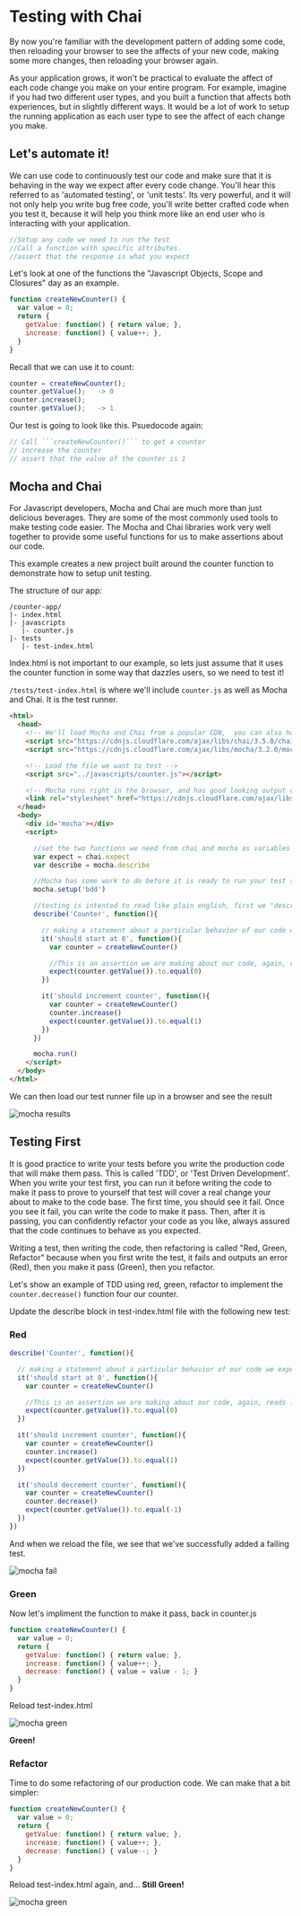 # Testing with Chai

By now you're familiar with the development pattern of adding some code, then reloading your browser to see the affects of your new code, making some more changes, then reloading your browser again.

As your application grows, it won't be practical to evaluate the affect of each code change you make on your entire program.  For example, imagine if you had two different user types, and you built a function that affects both experiences, but in slightly different ways.  It would be a lot of work to setup the running application as each user type to see the affect of each change you make.

## Let's automate it!

We can use code to continuously test our code and make sure that it is behaving in the way we expect after every code change.  You'll hear this referred to as 'automated testing', or 'unit tests'.  Its very powerful, and it will not only help you write bug free code, you'll write better crafted code when you test it, because it will help you think more like an end user who is interacting with your application.

```Javascript
//Setup any code we need to run the test
//Call a function with specific attributes.
//assert that the response is what you expect
```

Let's look at one of the functions the "Javascript Objects, Scope and Closures" day as an example.

```Javascript
function createNewCounter() {
  var value = 0;
  return {
    getValue: function() { return value; },
    increase: function() { value++; },
  }
}
```

Recall that we can use it to count:

```Javascript
counter = createNewCounter();
counter.getValue();   -> 0
counter.increase();
counter.getValue();   -> 1
```

Our test is going to look like this.  Psuedocode again:

```Javascript
// Call ```createNewCounter()``` to get a counter
// increase the counter
// assert that the value of the counter is 1
```

## Mocha and Chai 

For Javascript developers, Mocha and Chai are much more than just delicious beverages.  They are some of the most commonly used tools to make testing code easier.  The Mocha and Chai libraries work very well together to provide some useful functions for us to make assertions about our code.

This example creates a new project built around the counter function to demonstrate how to setup unit testing.

The structure of our app:
```
/counter-app/
|- index.html
|- javascripts
   |- counter.js
|- tests
   |- test-index.html
```

Index.html is not important to our example, so lets just assume that it uses the counter function in some way that dazzles users, so we need to test it!

```/tests/test-index.html``` is where we'll include ```counter.js``` as well as Mocha and Chai.  It is the test runner.

```HTML
<html>
  <head>
    <!-- We'll load Mocha and Chai from a popular CDN,  you can also host these locally -->
    <script src="https://cdnjs.cloudflare.com/ajax/libs/chai/3.5.0/chai.js" type="text/javascript"></script>
    <script src="https://cdnjs.cloudflare.com/ajax/libs/mocha/3.2.0/mocha.js" type="text/javascript"></script>

    <!-- Load the file we want to test -->
    <script src="../javascripts/counter.js"></script>

    <!-- Mocha runs right in the browser, and has good looking output of our test run, so we include the css too -->
    <link rel="stylesheet" href="https://cdnjs.cloudflare.com/ajax/libs/mocha/3.2.0/mocha.min.css">
  </head>
  <body>
    <div id='mocha'></div>
    <script>

      //set the two functions we need from chai and mocha as variables
      var expect = chai.expect
      var describe = mocha.describe

      //Mocha has some work to do before it is ready to run your test suite
      mocha.setup('bdd')

      //testing is intented to read like plain english, first we "describe" the thing were testing
      describe('Counter', function(){

        // making a statement about a particular behavior of our code we expect
        it('should start at 0', function(){
          var counter = createNewCounter()

          //This is an assertion we are making about our code, again, reads like plain english
          expect(counter.getValue()).to.equal(0)
        })

        it('should increment counter', function(){
          var counter = createNewCounter()
          counter.increase()
          expect(counter.getValue()).to.equal(1)
        })
      })

      mocha.run()
    </script>
  </body>
</html>
```

We can then load our test runner file up in a browser and see the result

![mocha results](https://s3.amazonaws.com/learn-site/curriculum/mocha-output.png)

## Testing First

It is good practice to write your tests before you write the production code that will make them pass.  This is called 'TDD', or 'Test Driven Development'.  When you write your test first, you can run it before writing the code to make it pass to prove to yourself that test will cover a real change your about to make to the code base.  The first time, you should see it fail.  Once you see it fail, you can write the code to make it pass.  Then, after it is passing, you can confidently refactor your code as you like, always assured that the code continues to behave as you expected.

Writing a test, then writing the code, then refactoring is called "Red, Green, Refactor" because when you first write the test, it fails and outputs an error (Red), then you make it pass (Green), then you refactor.

Let's show an example of TDD using red, green, refactor to implement the ```counter.decrease()``` function four our counter.

Update the describe block in test-index.html file with the following new test:


### Red

```Javascript
describe('Counter', function(){

  // making a statement about a particular behavior of our code we expect
  it('should start at 0', function(){
    var counter = createNewCounter()

    //This is an assertion we are making about our code, again, reads like plain english
    expect(counter.getValue()).to.equal(0)
  })

  it('should increment counter', function(){
    var counter = createNewCounter()
    counter.increase()
    expect(counter.getValue()).to.equal(1)
  })

  it('should decrement counter', function(){
    var counter = createNewCounter()
    counter.decrease()
    expect(counter.getValue()).to.equal(-1)
  })
})
```

And when we reload the file, we see that we've successfully added a failing test.

![mocha fail](https://s3.amazonaws.com/learn-site/curriculum/mocha-fail.png)


### Green

Now let's impliment the function to make it pass, back in counter.js

```Javascript
function createNewCounter() {
  var value = 0;
  return {
    getValue: function() { return value; },
    increase: function() { value++; },
    decrease: function() { value = value - 1; }
  }
}
```

Reload test-index.html

![mocha green](https://s3.amazonaws.com/learn-site/curriculum/mocha-pass.png)

**Green!**

### Refactor

Time to do some refactoring of our production code.  We can make that a bit simpler:

```Javascript
function createNewCounter() {
  var value = 0;
  return {
    getValue: function() { return value; },
    increase: function() { value++; },
    decrease: function() { value--; }
  }
}
```
Reload test-index.html again, and... **Still Green!**

![mocha green](https://s3.amazonaws.com/learn-site/curriculum/mocha-pass.png)
